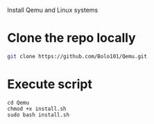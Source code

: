 Install Qemu and Linux systems

# Clone the repo locally
```bash
git clone https://github.com/Bolo101/Qemu.git
```
# Execute script
```
cd Qemu
chmod +x install.sh
sudo bash install.sh
```
